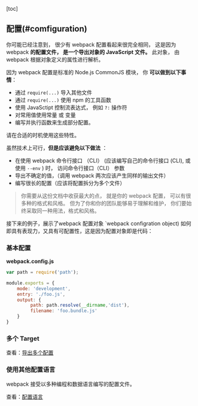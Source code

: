 [toc]

## 配置(#comfiguration)

你可能已经注意到， 很少有 webpack 配置看起来很完全相同， 这是因为 webpack  **的配置文件， 是一个导出对象的 JavaScript 文件。** 此对象， 由 webpack 根据对象定义的属性进行解析。 

因为 webpack 配置是标准的 Node.js CommonJS 模块， 你 **可以做到以下事情**： 

- 通过 `require(...)` 导入其他文件
- 通过 `require(...)` 使用 npm 的工具函数
- 使用 JavaSctipt 控制流表达式， 例如 `?:` 操作符
- 对常用值使用常量 或 变量
- 编写并执行函数来生成部分配置。

请在合适的时机使用这些特性。

虽然技术上可行，**但是应该避免以下做法** ：

- 在使用 webpack 命令行接口 （CLI） (应该编写自己的命令行接口 (CLI),  或 使用 `--env` ) 时， 访问命令行接口（CLI） 参数
- 导出不确定的值，（调用 webpack 两次应该产生同样的输出文件）
- 编写很长的配置（应该将配置拆分为多个文件）

> 你需要从这份文档中收获最大的点， 就是你的 webpack 配置， 可以有很多种的格式和风格。 但为了你和你的团队能够易于理解和维护， 你们要始终采取同一种用法，格式和风格。

接下来的例子，展示了webpack 配置对象 `webpack configration object) 如何即具有表现力，又具有可配置性，这是因为配置对象即是代码：



### 基本配置

**webpack.config.js**

```javascript
var path = require('path');

module.exports = {
    mode: 'development',
    entry: './foo.js',
    output: {
         path: path.resolve(__dirname,'dist'),
         filename: 'foo.bundle.js'
    }
}
```

### 多个 Target 

查看：[导出多个配置](https://www.webpackjs.com/configuration/configuration-types/#exporting-multiple-configurations)



### 使用其他配置语言

webpack 接受以多种编程和数据语言编写的配置文件。

查看：[配置语言](https://www.webpackjs.com/configuration/configuration-languages/)